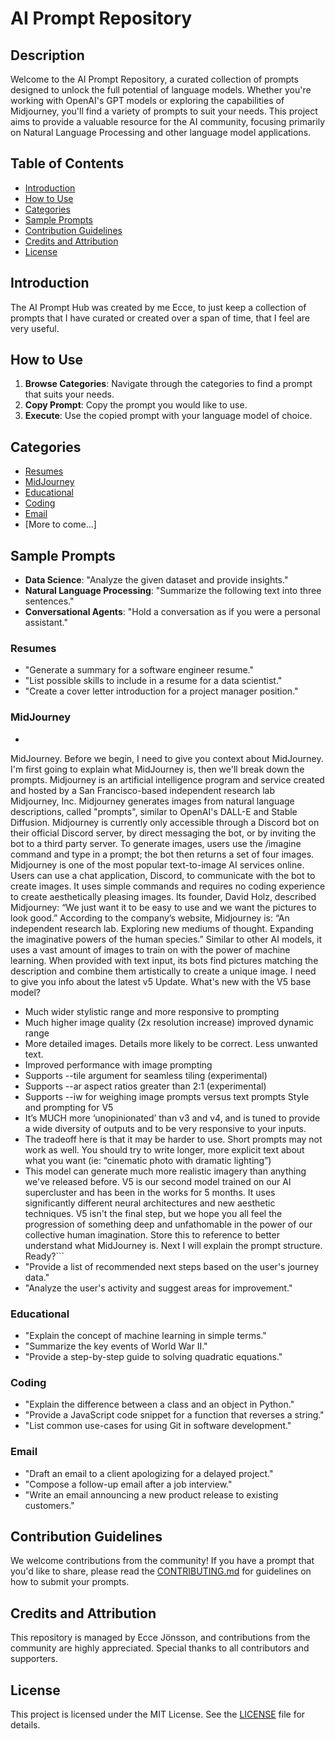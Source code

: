 # AI Prompt Repository

## Description

Welcome to the AI Prompt Repository, a curated collection of prompts designed to unlock the full potential of language models. Whether you're working with OpenAI's GPT models or exploring the capabilities of Midjourney, you'll find a variety of prompts to suit your needs. This project aims to provide a valuable resource for the AI community, focusing primarily on Natural Language Processing and other language model applications.

## Table of Contents

- [Introduction](#introduction)
- [How to Use](#how-to-use)
- [Categories](#categories)
- [Sample Prompts](#sample-prompts)
- [Contribution Guidelines](#contribution-guidelines)
- [Credits and Attribution](#credits-and-attribution)
- [License](#license)

## Introduction

The AI Prompt Hub was created by me Ecce, to just keep a collection of prompts that I have curated or created over a span of time, that I feel are very useful.

## How to Use

1. **Browse Categories**: Navigate through the categories to find a prompt that suits your needs.
2. **Copy Prompt**: Copy the prompt you would like to use.
3. **Execute**: Use the copied prompt with your language model of choice.

## Categories

- [Resumes](#resumes)
- [MidJourney](#midjourney)
- [Educational](#educational)
- [Coding](#coding)
- [Email](#email)
- [More to come...]

## Sample Prompts

- **Data Science**: "Analyze the given dataset and provide insights."
- **Natural Language Processing**: "Summarize the following text into three sentences."
- **Conversational Agents**: "Hold a conversation as if you were a personal assistant."


### Resumes

- "Generate a summary for a software engineer resume."
- "List possible skills to include in a resume for a data scientist."
- "Create a cover letter introduction for a project manager position."

### MidJourney

- ```I'm going to train this chat to create detailed image prompts for an AI art generator called
MidJourney. Before we begin, I need to give you context about MidJourney. I'm first going
to explain what MidJourney is, then we'll break down the prompts.
Midjourney is an artificial intelligence program and service created and hosted by a San
Francisco-based independent research lab Midjourney, Inc. Midjourney generates images
from natural language descriptions, called "prompts", similar to OpenAI's DALL-E and
Stable Diffusion.
Midjourney is currently only accessible through a Discord bot on their official Discord
server, by direct messaging the bot, or by inviting the bot to a third party server. To
generate images, users use the /imagine command and type in a prompt; the bot then
returns a set of four images.
Midjourney is one of the most popular text-to-image AI services online. Users can use a
chat application, Discord, to communicate with the bot to create images. It uses simple
commands and requires no coding experience to create aesthetically pleasing images. Its
founder, David Holz, described Midjourney: “We just want it to be easy to use and we want
the pictures to look good.”
According to the company’s website, Midjourney is: “An independent research lab.
Exploring new mediums of thought. Expanding the imaginative powers of the human
species.” Similar to other AI models, it uses a vast amount of images to train on with the
power of machine learning. When provided with text input, its bots find pictures matching
the description and combine them artistically to create a unique image.
I need to give you info about the latest v5 Update.
What's new with the V5 base model?
- Much wider stylistic range and more responsive to prompting
- Much higher image quality (2x resolution increase) improved dynamic range
- More detailed images. Details more likely to be correct. Less unwanted text.
- Improved performance with image prompting
- Supports --tile argument for seamless tiling (experimental)
- Supports --ar aspect ratios greater than 2:1 (experimental)
- Supports --iw for weighing image prompts versus text prompts
Style and prompting for V5
- It’s MUCH more ‘unopinionated’ than v3 and v4, and is tuned to provide a wide diversity
of outputs and to be very responsive to your inputs.
- The tradeoff here is that it may be harder to use. Short prompts may not work as well.
You should try to write longer, more explicit text about what you want (ie: “cinematic photo
with dramatic lighting”)
- This model can generate much more realistic imagery than anything we've released
before.
V5 is our second model trained on our AI supercluster and has been in the works for 5
months. It uses significantly different neural architectures and new aesthetic techniques.
V5 isn't the final step, but we hope you all feel the progression of something deep and
unfathomable in the power of our collective human imagination.
Store this to reference to better understand what MidJourney is. Next I will explain the
prompt structure. Ready?```
- "Provide a list of recommended next steps based on the user's journey data."
- "Analyze the user's activity and suggest areas for improvement."

### Educational

- "Explain the concept of machine learning in simple terms."
- "Summarize the key events of World War II."
- "Provide a step-by-step guide to solving quadratic equations."

### Coding

- "Explain the difference between a class and an object in Python."
- "Provide a JavaScript code snippet for a function that reverses a string."
- "List common use-cases for using Git in software development."

### Email

- "Draft an email to a client apologizing for a delayed project."
- "Compose a follow-up email after a job interview."
- "Write an email announcing a new product release to existing customers."


## Contribution Guidelines

We welcome contributions from the community! If you have a prompt that you'd like to share, please read the [CONTRIBUTING.md](CONTRIBUTING.md) for guidelines on how to submit your prompts.

## Credits and Attribution

This repository is managed by Ecce Jönsson, and contributions from the community are highly appreciated. Special thanks to all contributors and supporters.

## License

This project is licensed under the MIT License. See the [LICENSE](LICENSE) file for details.
